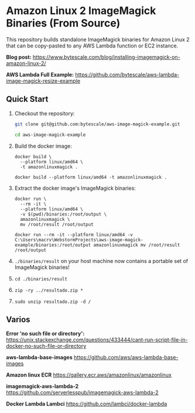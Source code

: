 # Amazon Linux 2 ImageMagick Binaries (From Source)

This repository builds standalone ImageMagick binaries for Amazon Linux 2 that can be copy-pasted to any AWS Lambda function or EC2 instance.

**Blog post:** https://www.bytescale.com/blog/installing-imagemagick-on-amazon-linux-2/

**AWS Lambda Full Example:** https://github.com/bytescale/aws-lambda-image-magick-resize-example

## Quick Start

1. Checkout the repository:
 
   ```bash
   git clone git@github.com:bytescale/aws-image-magick-example.git
   
   cd aws-image-magick-example
   ```
   
2. Build the docker image:

   ```shell
   docker build \
     --platform linux/amd64 \
     -t amazonlinuxmagick .
   
   docker build --platform linux/amd64 -t amazonlinuxmagick .
   ```

3. Extract the docker image's ImageMagick binaries:

   ```shell
   docker run \
     --rm -it \
     --platform linux/amd64 \
     -v $(pwd)/binaries:/root/output \
     amazonlinuxmagick \
     mv /root/result /root/output
   
   docker run --rm -it --platform linux/amd64 -v C:\Users\macrv\WebstormProjects\aws-image-magick-example/binaries:/root/output amazonlinuxmagick mv /root/result /root/output
   ```

4. `./binaries/result` on your host machine now contains a portable set of ImageMagick binaries!
5. `cd ./binaries/result`
6. `zip -ry ../resultado.zip *`
7. `sudo unzip resultado.zip -d /`

## Varios


**Error 'no such file or directory':** https://unix.stackexchange.com/questions/433444/cant-run-script-file-in-docker-no-such-file-or-directory

**aws-lambda-base-images** https://github.com/aws/aws-lambda-base-images

**Amazon linux ECR** https://gallery.ecr.aws/amazonlinux/amazonlinux

**imagemagick-aws-lambda-2** https://github.com/serverlesspub/imagemagick-aws-lambda-2

**Docker Lambda Lambci** https://github.com/lambci/docker-lambda
